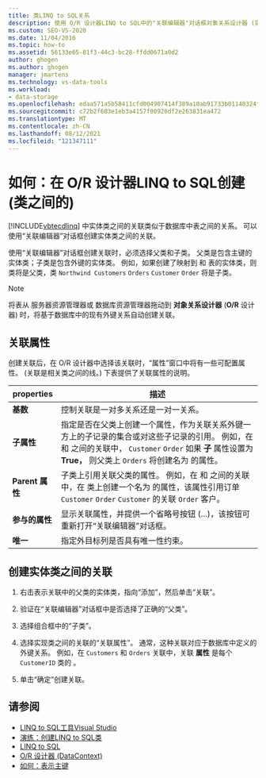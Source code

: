 ```yaml
---
title: 类LINQ to SQL关系
description: 使用 O/R 设计器LINQ to SQL中的"关联编辑器"对话框对象关系设计器 (实体类) 。
ms.custom: SEO-VS-2020
ms.date: 11/04/2016
ms.topic: how-to
ms.assetid: 56133e65-81f3-44c3-bc28-ffdd0671a0d2
author: ghogen
ms.author: ghogen
manager: jmartens
ms.technology: vs-data-tools
ms.workload:
- data-storage
ms.openlocfilehash: edaa571a5b58411cfd004907414f389a10ab91733b01140324f4cf12d05e7b11
ms.sourcegitcommit: c72b2f603e1eb3a4157f00926df2e263831ea472
ms.translationtype: MT
ms.contentlocale: zh-CN
ms.lasthandoff: 08/12/2021
ms.locfileid: "121347111"
---
```

# <a name="how-to-create-an-association-between-linq-to-sql-classes-or-designer"></a>如何：在 O/R 设计器LINQ to SQL创建 (类之间的) 
[!INCLUDE[vbtecdlinq](../data-tools/includes/vbtecdlinq_md.md)] 中实体类之间的关联类似于数据库中表之间的关系。 可以使用“关联编辑器”对话框创建实体类之间的关联。

使用“关联编辑器”对话框创建关联时，必须选择父类和子类。 父类是包含主键的实体类；子类是包含外键的实体类。 例如，如果创建了映射到 和 表的实体类，则类将是父类，类 `Northwind Customers` `Orders` `Customer` `Order` 将是子类。

> [!NOTE]
> 将表从 服务器资源管理器或 数据库资源管理器拖动到 **对象关系设计器** (**O/R** 设计器) 时，将基于数据库中的现有外键关系自动创建关联。

## <a name="association-properties"></a>关联属性
创建关联后，在 O/R 设计器中选择该关联时，“属性”窗口中将有一些可配置属性。  (关联是相关类之间的线。) 下表提供了关联属性的说明。

|properties|描述|
|--------------|-----------------|
|**基数**|控制关联是一对多关系还是一对一关系。|
|**子属性**|指定是否在父类上创建一个属性，作为关联关系外键一方上的子记录的集合或对这些子记录的引用。 例如，在 和 之间的关联中， `Customer` `Order` 如果 **子** 属性设置为 **True，** 则父类上 `Orders` 将创建名为 的属性。|
|**Parent 属性**|子类上引用关联父类的属性。 例如，在 和 之间的关联中，在 类上创建一个名为 的属性，该属性引用订单 `Customer` `Order` `Customer` 的关联 `Order` 客户。|
|**参与的属性**|显示关联属性，并提供一个省略号按钮 (...)，该按钮可重新打开“关联编辑器”对话框。|
|**唯一**|指定外目标列是否具有唯一性约束。|

## <a name="to-create-an-association-between-entity-classes"></a>创建实体类之间的关联

1. 右击表示关联中的父类的实体类，指向“添加”，然后单击“关联”。

2. 验证在“关联编辑器”对话框中是否选择了正确的“父类”。

3. 选择组合框中的“子类”。

4. 选择实现类之间的关联的“关联属性”。 通常，这种关联对应于数据库中定义的外键关系。 例如，在 `Customers` 和 `Orders` 关联中，关联 **属性** 是每个 `CustomerID` 类的 。

5. 单击“确定”创建关联。

## <a name="see-also"></a>请参阅

- [LINQ to SQL工具Visual Studio](../data-tools/linq-to-sql-tools-in-visual-studio2.md)
- [演练：创建LINQ to SQL类](how-to-create-linq-to-sql-classes-mapped-to-tables-and-views-o-r-designer.md)
- [LINQ to SQL](/dotnet/framework/data/adonet/sql/linq/index)
- [O/R 设计器 (DataContext) ](../data-tools/datacontext-methods-o-r-designer.md)
- [如何：表示主键](/dotnet/framework/data/adonet/sql/linq/how-to-represent-primary-keys)

